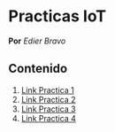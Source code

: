 # Practicas IoT
**Por** *Edier Bravo*

## Contenido

1. [Link Practica 1](https://github.com/edierbra/Practicas_IoT/tree/practica1)
2. [Link Practica 2]()
3. [Link Practica 3]()
4. [Link Practica 4]()
